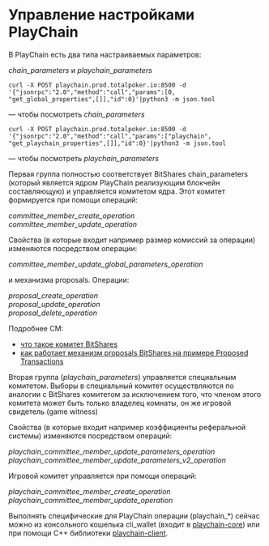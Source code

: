 # Управление настройками PlayСhain

В PlayChain есть два типа настраиваемых параметров:

_chain_parameters_ и _playchain_parameters_

`curl -X POST playchain.prod.totalpoker.io:8500 -d '{"jsonrpc":"2.0","method":"call","params":[0, "get_global_properties",[]],"id":0}'|python3 -m json.tool`

— чтобы посмотреть _chain_parameters_

`curl -X POST playchain.prod.totalpoker.io:8500 -d '{"jsonrpc":"2.0","method":"call","params":["playchain", "get_playchain_properties",[]],"id":0}'|python3 -m json.tool`

— чтобы посмотреть _playchain_parameters_

Первая группа полностью соответствует BitShares chain_parameters (который является ядром PlayChain реализующим блокчейн составляющую)
и управляется комитетом ядра. Этот комитет формируется при помощи операций:

_committee_member_create_operation_  
_committee_member_update_operation_

Свойства (в которые входит например размер комиссий за операции) изменяются посредством операции:

_committee_member_update_global_parameters_operation_

и механизма proposals. Операции:

_proposal_create_operation_  
_proposal_update_operation_  
_proposal_delete_operation_
   
Подробнее СМ:    
* [что такое комитет BitShares](https://how.bitshares.works/en/master/bts_holders/community_members.html)
* [как работает механизм proposals BitShares на примере Proposed Transactions](https://how.bitshares.works/en/master/user_guide/fund_account.html)
     
Вторая группа (_playchain_parameters_) управляется специальным комитетом.
Выборы в специальный комитет осуществляются по аналогии с BitShares комитетом за исключением того, что членом этого комитета может быть только владелец комнаты, он же игровой свидетель (game witness)

Свойства (в которые входит например коэффициенты реферальной системы) изменяются посредством операций:

_playchain_committee_member_update_parameters_operation_  
_playchain_committee_member_update_parameters_v2_operation_

Игровой комитет управляется при помощи операций:

_playchain_committee_member_create_operation_  
_playchain_committee_member_update_operation_

Выполнять специфические для PlayChain операции (playchain_*) сейчас можно из консольного кошелька cli_wallet (входит в [playchain-core](https://github.com/totalgames/playchain-core.git)) или при помощи С++ библиотеки  [playchain-client](https://github.com/totalgames/playchain-client.git).

